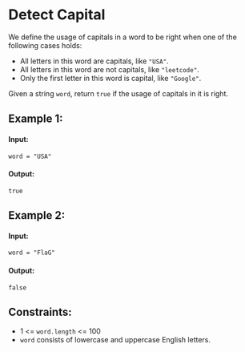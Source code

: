 # Detect Capital

We define the usage of capitals in a word to be right when one of the following cases holds:

- All letters in this word are capitals, like `"USA"`.
- All letters in this word are not capitals, like `"leetcode"`.
- Only the first letter in this word is capital, like `"Google"`.

Given a string `word`, return `true` if the usage of capitals in it is right.

 

## Example 1:

#### Input: 

`word = "USA"`

#### Output: 

`true`



## Example 2:

#### Input: 

`word = "FlaG"`

#### Output: 

`false`
 


## Constraints:
- 1 <= `word.length` <= 100
- `word` consists of lowercase and uppercase English letters.
